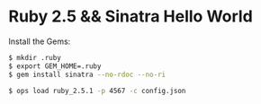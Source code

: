 Ruby 2.5 && Sinatra Hello World
==================

Install the Gems:

```sh
$ mkdir .ruby
$ export GEM_HOME=.ruby
$ gem install sinatra --no-rdoc --no-ri
```

```sh
$ ops load ruby_2.5.1 -p 4567 -c config.json
```
